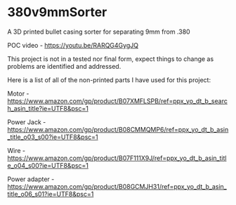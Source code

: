 # 380v9mmSorter
A 3D printed bullet casing sorter for separating 9mm from .380 

POC video - https://youtu.be/RARQG4GygJQ

This project is not in a tested nor final form, expect things to change as problems are identified and addressed. 

Here is a list of all of the non-printed parts I have used for this project:

Motor - https://www.amazon.com/gp/product/B07XMFLSPB/ref=ppx_yo_dt_b_search_asin_title?ie=UTF8&psc=1

Power Jack - https://www.amazon.com/gp/product/B08CMMQMP6/ref=ppx_yo_dt_b_asin_title_o03_s00?ie=UTF8&psc=1

Wire - https://www.amazon.com/gp/product/B07F111X9J/ref=ppx_yo_dt_b_asin_title_o04_s00?ie=UTF8&psc=1

Power adapter - https://www.amazon.com/gp/product/B08GCMJH31/ref=ppx_yo_dt_b_asin_title_o06_s01?ie=UTF8&psc=1

